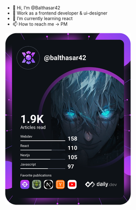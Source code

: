 - 👋 Hi, I’m @Balthasar42
- 💞️ Work as a frontend developer & ui-designer
- 🌱 I’m currently learning react
- 📫 How to reach me -> PM

<a href="https://app.daily.dev/Balthasar42"><img src="https://github.com/Balthasar42/Balthasar42/blob/master/devcard.svg" width="400" alt="Balthasar's Dev Card"/></a>

<!---
Balthasar42/Balthasar42 is a ✨ special ✨ repository because its `README.md` (this file) appears on your GitHub profile.
You can click the Preview link to take a look at your changes.
--->
